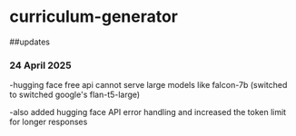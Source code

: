# curriculum-generator


##updates

### 24 April 2025
-hugging face free api cannot serve large models like falcon-7b (switched to switched google's flan-t5-large)

-also added hugging face API error handling and increased the token limit for longer responses
